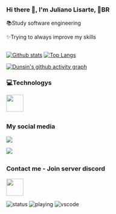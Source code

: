 ### Hi there 👋, I'm Juliano Lisarte, 📍BR

 📚Study software engineering

 ✨Trying to always improve my skills 

 ##
<a href="#">![Github stats](https://github-readme-stats.vercel.app/api?username=JLisarte&theme=blueberry&count_private=true&hide_border=true&line_height=20)</a>
<a href="#">![Top Langs](https://github-readme-stats.vercel.app/api/top-langs/?username=JLisarte&layout=compact&theme=blueberry&count_private=true&hide_border=true)</a>

[![Dunsin's github activity graph](https://github-readme-activity-graph.vercel.app/graph?username=JLisarte&bg_color=1d2a3a&color=5BCDEC&line=5BCDEC&point=FFFFFF&hide_border=true)](https://github.com/Dun-sin/Code-Magic)

### 💻Technologys
<p align="left">
  <a href="https://skillicons.dev">
    <img height="45em" src="https://skillicons.dev/icons?i=html,css,js,c,vscode,figma,git,github,arduino,linkedin" />
  </a>
</p>


##
### My social media

<a href="https://www.linkedin.com/in/juliano-lisarte-983ab3266/" target="_blank"><img src="https://img.shields.io/badge/-LinkedIn-%230077B5?style=for-the-badge&logo=linkedin&logoColor=white" target="_blank"></a>

<a href = "mailto:juliano.lisarte@gmail.com"><img src="https://img.shields.io/badge/-Gmail-%23333?style=for-the-badge&logo=gmail&logoColor=white" target="_blank"></a>

##
### Contact me - Join server discord
<p align="left">
  <a href="https://discord.me/jlisarte" target="_blank">
    <img height="45em" src="https://skillicons.dev/icons?i=discord" target="_blank"/>
  </a>
</p>

![status](https://nocache.advaith.workers.dev?url=https://img.shields.io/endpoint?url=https://dev.discordprofiles.me/api/badge/status/1077296186618302555?simple=true)
![playing](https://nocache.advaith.workers.dev?url=https://img.shields.io/endpoint?url=https://dev.discordprofiles.me/api/badge/playing/1077296186618302555)
![vscode](https://nocache.advaith.workers.dev?url=https://img.shields.io/endpoint?url=https://dev.discordprofiles.me/api/badge/vscode/1077296186618302555)
